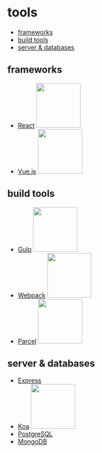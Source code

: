 # tools

<!-- START doctoc generated TOC please keep comment here to allow auto update -->
<!-- DON'T EDIT THIS SECTION, INSTEAD RE-RUN doctoc TO UPDATE -->


- [frameworks](#frameworks)
- [build tools](#build-tools)
- [server & databases](#server--databases)

<!-- END doctoc generated TOC please keep comment here to allow auto update -->

## frameworks

- [React](https://reactjs.org/)
  <img src="/assets/icons/©react.svg" width="100" />
- [Vue.js](https://vuejs.org/)
  <img src="/assets/icons/©vuejs.svg" width="100" />

## build tools

- [Gulp](https://gulpjs.com)
  <img src="/assets/icons/©gulp.svg" width="100" />
- [Webpack](https://webpack.js.org)
  <img src="/assets/icons/©webpack.svg" width="100" />
- [Parcel](https://parceljs.org)
  <img src="/assets/icons/©parcel.svg" width="100" />

## server & databases

- [Express](https://expressjs.com/)
- [Koa](https://koajs.com/)
  <img src="/assets/icons/©koa.svg" width="100" />
- [PostgreSQL]()
- [MongoDB]()
